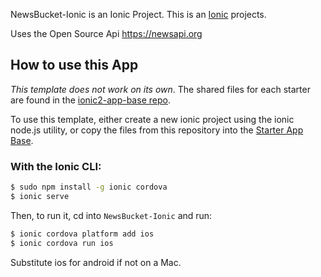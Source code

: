 NewsBucket-Ionic is an Ionic Project.
This is an [Ionic](http://ionicframework.com/docs/) projects.

Uses the Open Source Api https://newsapi.org

## How to use this App

*This template does not work on its own*. The shared files for each starter are found in the [ionic2-app-base repo](https://github.com/ionic-team/ionic2-app-base).

To use this template, either create a new ionic project using the ionic node.js utility, or copy the files from this repository into the [Starter App Base](https://github.com/ionic-team/ionic2-app-base).

### With the Ionic CLI:

```bash
$ sudo npm install -g ionic cordova
$ ionic serve
```

Then, to run it, cd into `NewsBucket-Ionic` and run:

```bash
$ ionic cordova platform add ios
$ ionic cordova run ios
```

Substitute ios for android if not on a Mac.

